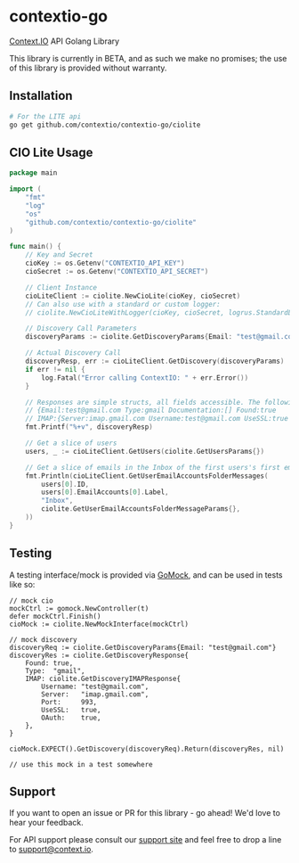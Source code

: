 # contextio-go
[Context.IO](https://context.io/) API Golang Library

This library is currently in BETA, and as such we make no promises; the use of this library is provided without warranty.

## Installation

```bash
# For the LITE api
go get github.com/contextio/contextio-go/ciolite
```

## CIO Lite Usage
```go
package main

import (
	"fmt"
	"log"
	"os"
	"github.com/contextio/contextio-go/ciolite"
)

func main() {
	// Key and Secret
	cioKey := os.Getenv("CONTEXTIO_API_KEY")
	cioSecret := os.Getenv("CONTEXTIO_API_SECRET")

	// Client Instance
	cioLiteClient := ciolite.NewCioLite(cioKey, cioSecret)
	// Can also use with a standard or custom logger:
	// ciolite.NewCioLiteWithLogger(cioKey, cioSecret, logrus.StandardLogger())

	// Discovery Call Parameters
	discoveryParams := ciolite.GetDiscoveryParams{Email: "test@gmail.com"}

	// Actual Discovery Call
	discoveryResp, err := cioLiteClient.GetDiscovery(discoveryParams)
	if err != nil {
		log.Fatal("Error calling ContextIO: " + err.Error())
	}

	// Responses are simple structs, all fields accessible. The following line prints:
	// {Email:test@gmail.com Type:gmail Documentation:[] Found:true
	// IMAP:{Server:imap.gmail.com Username:test@gmail.com UseSSL:true OAuth:true Port:993}}
	fmt.Printf("%+v", discoveryResp)

	// Get a slice of users
	users, _ := cioLiteClient.GetUsers(ciolite.GetUsersParams{})

	// Get a slice of emails in the Inbox of the first users's first email account
	fmt.Println(cioLiteClient.GetUserEmailAccountsFolderMessages(
		users[0].ID,
		users[0].EmailAccounts[0].Label,
		"Inbox",
		ciolite.GetUserEmailAccountsFolderMessageParams{},
	))
}
```

## Testing
A testing interface/mock is provided via [GoMock](https://github.com/golang/mock), and can be used in tests like so:

```
// mock cio
mockCtrl := gomock.NewController(t)
defer mockCtrl.Finish()
cioMock := ciolite.NewMockInterface(mockCtrl)

// mock discovery
discoveryReq := ciolite.GetDiscoveryParams{Email: "test@gmail.com"}
discoveryRes := ciolite.GetDiscoveryResponse{
	Found: true,
	Type:  "gmail",
	IMAP: ciolite.GetDiscoveryIMAPResponse{
		Username: "test@gmail.com",
		Server:   "imap.gmail.com",
		Port:     993,
		UseSSL:   true,
		OAuth:    true,
	},
}

cioMock.EXPECT().GetDiscovery(discoveryReq).Return(discoveryRes, nil)

// use this mock in a test somewhere
```

## Support
If you want to open an issue or PR for this library - go ahead! We'd love to hear your feedback.

For API support please consult our [support site](http://support.context.io) and feel free to drop a line to [support@context.io](mailto:support@context.io).
